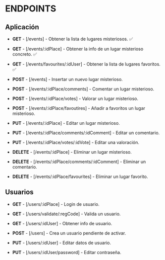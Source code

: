 # ENDPOINTS

## Aplicación

- **GET** - [/events] - Obtener la lista de lugares misteriosos. ✅
- **GET** - [/events/:idPlace] - Obtener la info de un lugar misterioso concreto. ✅
- **GET** - [/events/favourites/:idUser] - Obtener la lista de lugares favoritos. ✅

- **POST** - [/events] - Insertar un nuevo lugar misterioso.
- **POST** - [/events/:idPlace/comments] - Comentar un lugar misterioso.
- **POST** - [/events/:idPlace/votes] - Valorar un lugar misterioso.
- **POST** - [/events/:idPlace/favoutires] - Añadir a favoritos un lugar misterioso.

- **PUT** - [/events/:idPlace] - Editar un lugar misterioso.
- **PUT** - [/events/:idPlace/comments/:idComment] - Editar un comentario.
- **PUT** - [/events/:idPlace/votes/:idVote] - Editar una valoración.

- **DELETE** - [/events/:idPlace] - Eliminar un lugar misterioso.
- **DELETE** - [/events/:idPlace/comments/:idComment] - Eliminar un comentario.
- **DELETE** - [/events/:idPlace/favourites] - Eliminar un lugar favorito.

## Usuarios

- **GET** - [/users/:idPlace] - Login de usuario.
- **GET** - [/users/validate/:regCode] - Valida un usuario.
- **GET** - [/users/:idUser] - Obtener info de usuario.

- **POST** - [/users] - Crea un usuario pendiente de activar.

- **PUT** - [/users/:idUser] - Editar datos de usuario.
- **PUT** - [/users/:idUser/password] - Editar contraseña.
